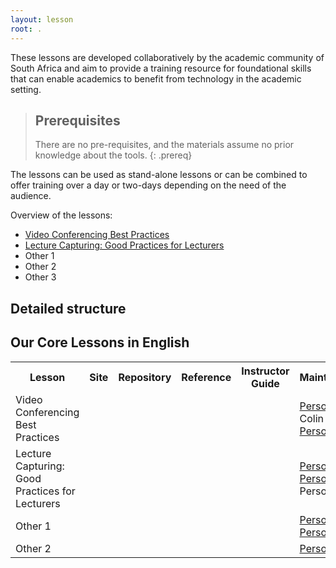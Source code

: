```yaml
---
layout: lesson
root: .
---
```


These lessons are developed collaboratively by the academic community of South Africa and aim to provide a training resource for foundational skills that can enable academics to benefit from technology in the academic setting.


> ## Prerequisites
>
> There are no pre-requisites, and the materials assume no prior knowledge about the tools.
{: .prereq}

The lessons can be used as stand-alone lessons or can be combined to offer training over a day or two-days depending on the need of the audience.

Overview of the lessons:

  * [Video Conferencing Best Practices](https://tenet-rccpii.github.io/video-conferencing-best-practices/)
  * [Lecture Capturing: Good Practices for Lecturers](https://tenet-rccpii.github.io/good-practice-guide-lecture-capturing/)
  * Other 1
  * Other 2
  * Other 3

## Detailed structure

<h2>Our Core Lessons in English</h2>

<table class="table table-striped" style="width: 100%; max-width: 100%">
  <tr>
    <th>Lesson</th>
    <th>Site</th>
    <th>Repository</th>
    <th>Reference</th>
    <th>Instructor Guide</th>
    <th>Maintainer(s)</th>
  </tr>

  <tr>
    <td id="video">Video Conferencing Best Practices</td>
    <td><a href="https://tenet-rccpii.github.io/video-conferencing-best-practices/" target="_blank" class="icon-browser" title="Video Conferencing Best Practices"></a></td>
    <td><a href="https://github.com/TENET-RCCPII/video-conferencing-best-practices" target="_blank" class="icon-github" title="Video Conferencing Best Practices"></a></td>
    <td><a href="https://tenet-rccpii.github.io/video-conferencing-best-practices/reference.html" target="_blank" class="icon-eye" title="Video Conferencing Best Practices Reference"></a></td>
    <td><a href="https://tenet-rccpii.github.io/video-conferencing-best-practices/guide/index.html" target="_bank" class="icon-circle-with-plus" title="Video Conferencing Best Practices Instructor Guide"></a></td>
    <td>
      <a href="{{site.baseurl}}/team/#devenyi_gabriel">Person 1</a>,
      Colin Morris,
      <a href="{{site.baseurl}}/team/#pitchers_w">Person 2</a>
    </td>
  </tr>

  <tr id="lecture-capture">
    <td>Lecture Capturing: Good Practices for Lecturers</td>
    <td><a href="https://github.com/TENET-RCCPII/good-practice-guide-lecture-capturing" target="_blank" class="icon-browser" title="Lecture Capturing"></a></td>
    <td><a href="https://tenet-rccpii.github.io/good-practice-guide-lecture-capturing/" target="_blank" class="icon-github" title="Lecture Capturing"></a></td>
    <td><a href="https://tenet-rccpii.github.io/good-practice-guide-lecture-capturing/reference.html" target="_blank" class="icon-eye" title="Lecture Capturing"></a></td>
    <td><a href="https://tenet-rccpii.github.io/good-practice-guide-lecture-capturing/guide/index.html" target="_bank" class="icon-circle-with-plus" title="Lecture Capturing Instructor Guide"></a></td>
    <td>
      <a href="{{site.baseurl}}/team/#gonzalez_ivan">Person 3</a>,
     <a href="{{site.baseurl}}/team/#huang_daisie">Person 4</a>, Person 5
    </td>
  </tr>

  <tr id="python">
    <td>Other 1 </td>
    <td><a href="{{site.github_io_url}}/python-novice-inflammation" target="_blank" class="icon-browser" title="Programming with Python"></a></td>
    <td><a href="{{site.github_url}}/python-novice-inflammation" target="_blank" class="icon-github" title="Programming with Python"></a></td>
    <td><a href="{{site.github_io_url}}/python-novice-inflammation/reference" target="_blank" class="icon-eye" title="Programming with Python"></a></td>
    <td><a href="{{site.github_io_url}}/python-novice-inflammation/guide/" target="_bank" class="icon-circle-with-plus" title="The Python Inflammation Instructor Guide"></a></td>
    <td>
      <a href="{{site.baseurl}}/team/#bekolay_trevor">Person 6</a>,
      <a href="{{site.baseurl}}/team/#staneva_valentina">Person 7</a>
    </td>
  </tr>

  <tr id="python-gap">
      <td>Other 2</td>
      <td><a href="{{site.github_io_url}}/python-novice-gapminder" target="_blank" class="icon-browser" title="Plotting and Programming in Python"></a></td>
      <td><a href="{{site.github_url}}/python-novice-gapminder" target="_blank" class="icon-github" title="Plotting and Programming in Python"></a></td>
      <td><a href="{{site.github_io_url}}/python-novice-gapminder/reference" target="_blank" class="icon-eye" title="Plotting and Programming in Python"></a></td>
      <td><a href="{{site.github_io_url}}/python-novice-gapminder/guide/" target="_bank" class="icon-circle-with-plus" title="The Python Gapminder Instructor Guide"></a></td>
      <td>
          <a href="{{site.baseurl}}/team/#moore_nathan">Person 8</a>
      </td>
  </tr>

</table>

